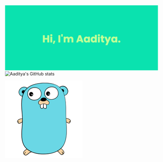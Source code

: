 

<!--
**aaditya2200/aaditya2200** is a ✨ _special_ ✨ repository because its `README.md` (this file) appears on your GitHub profile.

Here are some ideas to get you started:

- 🔭 I’m currently working on ...
- 🌱 I’m currently learning ...
- 👯 I’m looking to collaborate on ...
- 🤔 I’m looking for help with ...
- 💬 Ask me about ...
- 📫 How to reach me: ...
- 😄 Pronouns: ...
- ⚡ Fun fact: ...
-->
![himg](https://github.com/aaditya2200/aaditya2200/blob/main/banner.png)
![Aaditya's GitHub stats](https://github-readme-stats.vercel.app/api?username=aaditya2200&theme=cobalt)

![img](https://github.com/devicons/devicon/blob/master/icons/go/go-original.svg)
